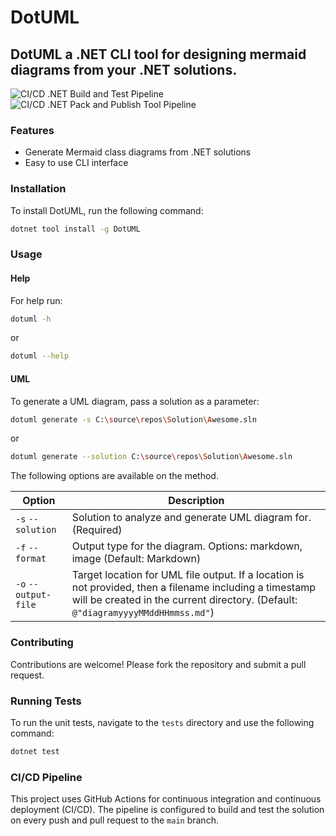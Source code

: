 # DotUML
## DotUML a .NET CLI tool for designing mermaid diagrams from your .NET solutions.

![CI/CD .NET Build and Test Pipeline](https://github.com/brian-guerrero/DotUML/actions/workflows/dotnet.yml/badge.svg)
![CI/CD .NET Pack and Publish Tool Pipeline](https://github.com/brian-guerrero/DotUML/actions/workflows/publish.yml/badge.svg)


### Features
- Generate Mermaid class diagrams from .NET solutions
- Easy to use CLI interface

### Installation
To install DotUML, run the following command:
```sh
dotnet tool install -g DotUML
```

### Usage

#### Help 
For help run:

```sh
dotuml -h
```

or 

```sh
dotuml --help
```

#### UML
To generate a UML diagram, pass a solution as a parameter:

```sh
dotuml generate -s C:\source\repos\Solution\Awesome.sln
```

or 

```sh
dotuml generate --solution C:\source\repos\Solution\Awesome.sln
```

The following options are available on the method.


| Option                  | Description                                                                                                                                               |
|-------------------------|-----------------------------------------------------------------------------------------------------------------------------------------------------------|
| `-s` `--solution`       | Solution to analyze and generate UML diagram for. (Required)                                                                                              |
| `-f` `--format`         | Output type for the diagram. Options: markdown, image (Default: Markdown)                                                                                  |
| `-o` `--output-file`    | Target location for UML file output. If a location is not provided, then a filename including a timestamp will be created in the current directory. (Default: `@"diagramyyyyMMddHHmmss.md"`) |

### Contributing
Contributions are welcome! Please fork the repository and submit a pull request.

### Running Tests
To run the unit tests, navigate to the `tests` directory and use the following command:
```sh
dotnet test
```

### CI/CD Pipeline
This project uses GitHub Actions for continuous integration and continuous deployment (CI/CD). The pipeline is configured to build and test the solution on every push and pull request to the `main` branch.

